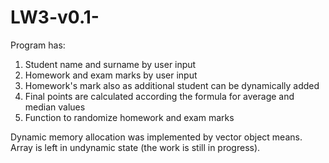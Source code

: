 # LW3-v0.1-

Program has:
1) Student name and surname by user input
2) Homework and exam marks by user input
3) Homework's mark also as additional student can be dynamically added
4) Final points are calculated according the formula for average and median values 
5) Function to randomize homework and exam marks

Dynamic memory allocation was implemented by vector object means. Array is left in undynamic state (the work is still in progress).
